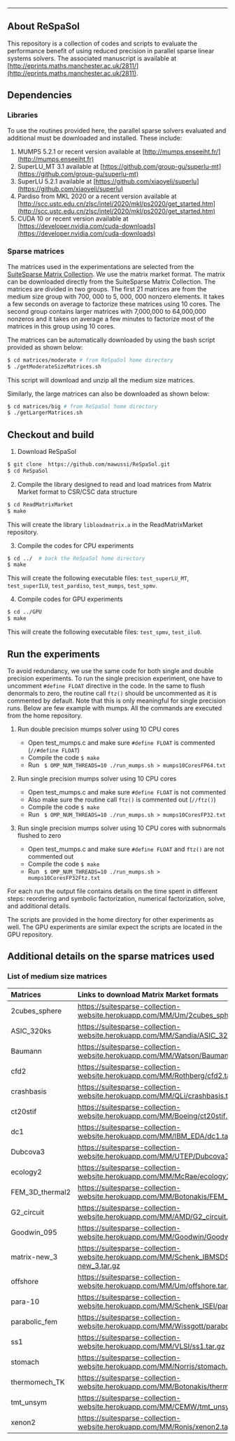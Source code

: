 * * *

## About ReSpaSol  

This repository is a collection of codes and scripts to evaluate the performance benefit
of using reduced precision in parallel sparse linear systems solvers. The associated
manuscript is available at [http://eprints.maths.manchester.ac.uk/2811/](http://eprints.maths.manchester.ac.uk/2811).


## Dependencies

### Libraries 
To use the routines provided here, the parallel sparse solvers evaluated and additional  must be downloaded and installed.
These include:

1. MUMPS 5.2.1 or recent version available at [http://mumps.enseeiht.fr/](http://mumps.enseeiht.fr)
2. SuperLU_MT 3.1  available at [https://github.com/group-gu/superlu-mt](https://github.com/group-gu/superlu-mt)
3. SuperLU 5.2.1 available at [https://github.com/xiaoyeli/superlu](https://github.com/xiaoyeli/superlu)
4. Pardiso from MKL 2020 or a recent version available at [http://scc.ustc.edu.cn/zlsc/intel/2020/mkl/ps2020/get_started.htm](http://scc.ustc.edu.cn/zlsc/intel/2020/mkl/ps2020/get_started.htm)
5. CUDA 10 or recent version available at [https://developer.nvidia.com/cuda-downloads](https://developer.nvidia.com/cuda-downloads)


### Sparse matrices
The matrices used in the experimentations are selected  from the [SuiteSparse Matrix Collection](https://sparse.tamu.edu/).
We use the matrix market format. The matrix can be downloaded directly from the SuiteSparse Matrix Collection.
The matrices are divided in two groups. The first 21 matrices are from the medium size group with 700, 000 to 5, 000, 000 nonzero elements. It takes a few
seconds on average to factorize these matrices using 10 cores. The second group contains larger matrices with 7,000,000
to 64,000,000 nonzeros and it takes on average a few minutes to factorize most of the matrices in this
group using 10 cores.

The matrices can be automatically downloaded by using the bash script
provided as shown below:

```bash
$ cd matrices/moderate # from ReSpaSol home directory
$ ./getModerateSizeMatrices.sh
```
This script will download and unzip all the medium size matrices.

Similarly, the large matrices can also be downloaded as shown below:
```bash
$ cd matrices/big # from ReSpaSol home directory
$ ./getLargerMatrices.sh
```

## Checkout and build

1. Download ReSpaSol
```bash
$ git clone  https://github.com/mawussi/ReSpaSol.git
$ cd ReSpaSol
```
2. Compile the library designed to read and load matrices from Matrix Market format to CSR/CSC data structure
```bash
$ cd ReadMatrixMarket
$ make
```
This will create the library `libloadmatrix.a` in the ReadMatrixMarket repository.  

3. Compile the codes for CPU experiments
```bash
$ cd ../  # back the ReSpaSol home directory
$ make
```
This will create the  following executable files: `test_superLU_MT`, `test_superILU`, `test_pardiso`, `test_mumps`,
`test_spmv`.

4. Compile codes for GPU experiments 
```bash
$ cd ../GPU
$ make
```
This will create the  following executable files:  `test_spmv`, `test_ilu0`.

## Run the experiments
To avoid redundancy, we use the same code for both single and double precision experiments.
To run the single precision experiment, one have to uncomment `#define FLOAT` directive in
the code. In the same to flush denormals to zero, the routine  call `ftz()` should be uncommented as
it is commented by default. Note that this is only meaningful for single precision runs.
Below are few example with mumps. All the commands are executed from the home repository.

1. Run double precision mumps solver using 10 CPU cores
   * Open test_mumps.c and make sure `#define FLOAT` is commented (`//#define FLOAT`)
   * Compile the code  ``` $ make  ```
   * Run ``` $ OMP_NUM_THREADS=10 ./run_mumps.sh > mumps10CoresFP64.txt```

2. Run single precision mumps solver using 10 CPU cores
   * Open test_mumps.c and make sure `#define FLOAT` is not commented
   * Also make sure the routine call `ftz()` is commented out (`//ftz()`)
   * Compile the code  ``` $ make  ```
   * Run ``` $ OMP_NUM_THREADS=10 ./run_mumps.sh > mumps10CoresFP32.txt```

3. Run single precision mumps solver using 10 CPU cores with subnormals flushed to zero
   * Open test_mumps.c and make sure `#define FLOAT` and `ftz()` are not commented out
   * Compile the code  ``` $ make  ```
   * Run ``` $ OMP_NUM_THREADS=10 ./run_mumps.sh >  mumps10CoresFP32Ftz.txt```

For each run the output file contains details on the time spent in different steps: reordering and symbolic factorization,
numerical factorization, solve, and additional details.

The scripts are provided in the home directory for other experiments as well.
The GPU experiments are similar expect the scripts are located in the GPU repository.

## Additional details on the sparse matrices used

### List of medium size matrices
| Matrices |Links to download Matrix Market formats |
| :--- | :--- | 
|2cubes_sphere | https://suitesparse-collection-website.herokuapp.com/MM/Um/2cubes_sphere.tar.gz |
|ASIC_320ks | https://suitesparse-collection-website.herokuapp.com/MM/Sandia/ASIC_320ks.tar.gz   |
|Baumann|https://suitesparse-collection-website.herokuapp.com/MM/Watson/Baumann.tar.gz |
|cfd2|https://suitesparse-collection-website.herokuapp.com/MM/Rothberg/cfd2.tar.gz |
|crashbasis |https://suitesparse-collection-website.herokuapp.com/MM/QLi/crashbasis.tar.gz|
|ct20stif |https://suitesparse-collection-website.herokuapp.com/MM/Boeing/ct20stif.tar.gz |
|dc1 |https://suitesparse-collection-website.herokuapp.com/MM/IBM_EDA/dc1.tar.gz |
|Dubcova3 |https://suitesparse-collection-website.herokuapp.com/MM/UTEP/Dubcova3.tar.gz|
|ecology2 | https://suitesparse-collection-website.herokuapp.com/MM/McRae/ecology2.tar.gz|
|FEM_3D_thermal2| https://suitesparse-collection-website.herokuapp.com/MM/Botonakis/FEM_3D_thermal2.tar.gz|
|G2_circuit |https://suitesparse-collection-website.herokuapp.com/MM/AMD/G2_circuit.tar.gz|
|Goodwin_095| https://suitesparse-collection-website.herokuapp.com/MM/Goodwin/Goodwin_095.tar.gz|
|matrix-new_3|https://suitesparse-collection-website.herokuapp.com/MM/Schenk_IBMSDS/matrix-new_3.tar.gz |
|offshore |https://suitesparse-collection-website.herokuapp.com/MM/Um/offshore.tar.gz|
|para-10 |https://suitesparse-collection-website.herokuapp.com/MM/Schenk_ISEI/para-10.tar.gz|
|parabolic_fem|https://suitesparse-collection-website.herokuapp.com/MM/Wissgott/parabolic_fem.tar.gz |
|ss1|https://suitesparse-collection-website.herokuapp.com/MM/VLSI/ss1.tar.gz |
|stomach|https://suitesparse-collection-website.herokuapp.com/MM/Norris/stomach.tar.gz|
|thermomech_TK|https://suitesparse-collection-website.herokuapp.com/MM/Botonakis/thermomech_TK.tar.gz|
|tmt_unsym|https://suitesparse-collection-website.herokuapp.com/MM/CEMW/tmt_unsym.tar.gz|
|xenon2|https://suitesparse-collection-website.herokuapp.com/MM/Ronis/xenon2.tar.gz|
